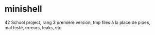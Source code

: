 # minishell
42 School project, rang 3
première version, tmp files à la place de pipes, mal testé, erreurs, leaks, etc

